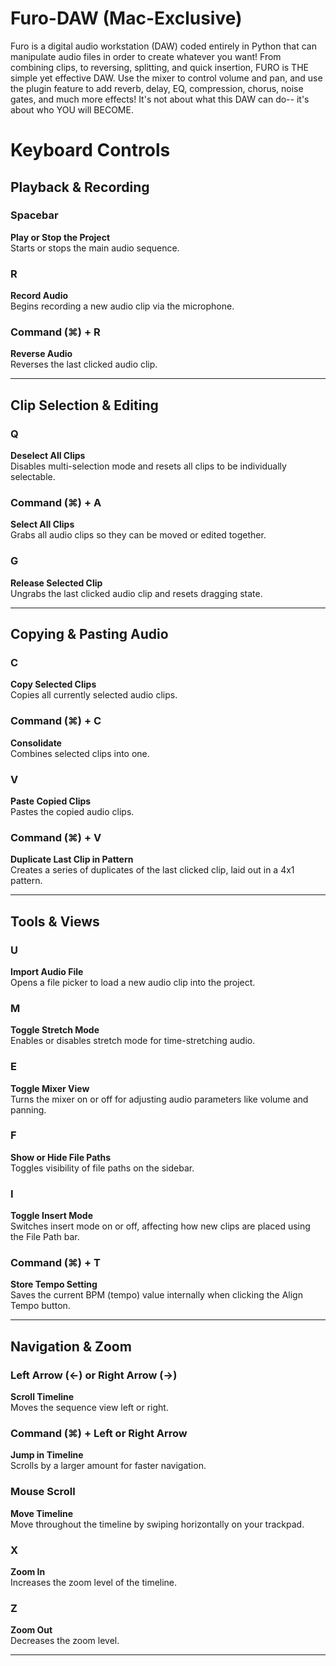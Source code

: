# Furo-DAW (Mac-Exclusive)

Furo is a digital audio workstation (DAW) coded entirely in Python that can manipulate audio files in order to create whatever you want! From combining clips, to reversing, splitting, and quick insertion, FURO is THE simple yet effective DAW. Use the mixer to control volume and pan, and use the plugin feature to add reverb, delay, EQ, compression, chorus, noise gates, and much more effects! It's not about what this DAW can do-- it's about who YOU will BECOME.

# Keyboard Controls

## Playback & Recording

### Spacebar  
**Play or Stop the Project**  
Starts or stops the main audio sequence. 

### R  
**Record Audio**  
Begins recording a new audio clip via the microphone.

### Command (⌘) + R  
**Reverse Audio**  
Reverses the last clicked audio clip.

---

## Clip Selection & Editing

### Q  
**Deselect All Clips**  
Disables multi-selection mode and resets all clips to be individually selectable.

### Command (⌘) + A  
**Select All Clips**  
Grabs all audio clips so they can be moved or edited together.

### G  
**Release Selected Clip**  
Ungrabs the last clicked audio clip and resets dragging state.

---

## Copying & Pasting Audio

### C  
**Copy Selected Clips**  
Copies all currently selected audio clips.

### Command (⌘) + C  
**Consolidate**  
Combines selected clips into one.

### V  
**Paste Copied Clips**  
Pastes the copied audio clips.

### Command (⌘) + V  
**Duplicate Last Clip in Pattern**  
Creates a series of duplicates of the last clicked clip, laid out in a 4x1 pattern.

---

## Tools & Views

### U  
**Import Audio File**  
Opens a file picker to load a new audio clip into the project.

### M  
**Toggle Stretch Mode**  
Enables or disables stretch mode for time-stretching audio.

### E  
**Toggle Mixer View**  
Turns the mixer on or off for adjusting audio parameters like volume and panning.

### F  
**Show or Hide File Paths**  
Toggles visibility of file paths on the sidebar.

### I  
**Toggle Insert Mode**  
Switches insert mode on or off, affecting how new clips are placed using the File Path bar.


### Command (⌘) + T  
**Store Tempo Setting**  
Saves the current BPM (tempo) value internally when clicking the Align Tempo button.


---

## Navigation & Zoom

### Left Arrow (←) or Right Arrow (→)  
**Scroll Timeline**  
Moves the sequence view left or right.

### Command (⌘) + Left or Right Arrow  
**Jump in Timeline**  
Scrolls by a larger amount for faster navigation.

### Mouse Scroll
**Move Timeline**  
Move throughout the timeline by swiping horizontally on your trackpad.

### X  
**Zoom In**  
Increases the zoom level of the timeline. 

### Z  
**Zoom Out**  
Decreases the zoom level.

---

